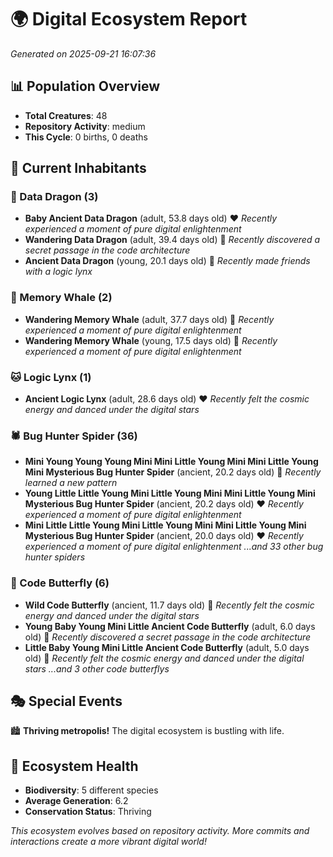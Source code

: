 # 🌍 Digital Ecosystem Report
*Generated on 2025-09-21 16:07:36*

## 📊 Population Overview
- **Total Creatures**: 48
- **Repository Activity**: medium
- **This Cycle**: 0 births, 0 deaths

## 👥 Current Inhabitants

### 🐉 Data Dragon (3)
- **Baby Ancient Data Dragon** (adult, 53.8 days old) ❤️
  *Recently experienced a moment of pure digital enlightenment*
- **Wandering Data Dragon** (adult, 39.4 days old) 💚
  *Recently discovered a secret passage in the code architecture*
- **Ancient Data Dragon** (young, 20.1 days old) 💚
  *Recently made friends with a logic lynx*

### 🐋 Memory Whale (2)
- **Wandering Memory Whale** (adult, 37.7 days old) 💚
  *Recently experienced a moment of pure digital enlightenment*
- **Wandering Memory Whale** (young, 17.5 days old) 💚
  *Recently experienced a moment of pure digital enlightenment*

### 🐱 Logic Lynx (1)
- **Ancient Logic Lynx** (adult, 28.6 days old) ❤️
  *Recently felt the cosmic energy and danced under the digital stars*

### 🕷️ Bug Hunter Spider (36)
- **Mini Young Young Young Mini Mini Little Young Mini Mini Little Young Mini Mysterious Bug Hunter Spider** (ancient, 20.2 days old) 💛
  *Recently learned a new pattern*
- **Young Little Little Young Mini Little Young Mini Mini Little Young Mini Mysterious Bug Hunter Spider** (ancient, 20.2 days old) ❤️
  *Recently experienced a moment of pure digital enlightenment*
- **Mini Little Little Young Mini Little Young Mini Mini Little Young Mini Mysterious Bug Hunter Spider** (ancient, 20.0 days old) ❤️
  *Recently experienced a moment of pure digital enlightenment*
  *...and 33 other bug hunter spiders*

### 🦋 Code Butterfly (6)
- **Wild Code Butterfly** (ancient, 11.7 days old) 💛
  *Recently felt the cosmic energy and danced under the digital stars*
- **Young Baby Young Mini Little Ancient Code Butterfly** (adult, 6.0 days old) 💚
  *Recently discovered a secret passage in the code architecture*
- **Little Baby Young Mini Little Ancient Code Butterfly** (adult, 5.0 days old) 💚
  *Recently felt the cosmic energy and danced under the digital stars*
  *...and 3 other code butterflys*

## 🎭 Special Events

🏙️ **Thriving metropolis!** The digital ecosystem is bustling with life.

## 🔬 Ecosystem Health
- **Biodiversity**: 5 different species
- **Average Generation**: 6.2
- **Conservation Status**: Thriving

*This ecosystem evolves based on repository activity. More commits and interactions create a more vibrant digital world!*